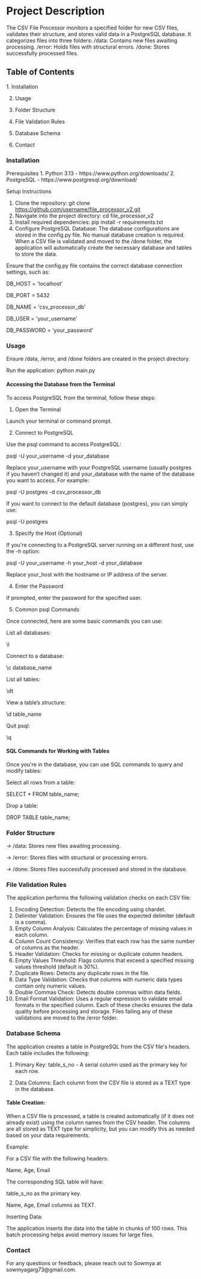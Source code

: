 <h1> Project Description </h1>

The CSV File Processor monitors a specified folder for new CSV files, validates their structure, and stores valid data in a PostgreSQL database. It categorizes files into three folders:
/data: Contains new files awaiting processing.
/error: Holds files with structural errors.
/done: Stores successfully processed files.

<h2> Table of Contents </h2>
 1. Installation

2. Usage
   
3. Folder Structure
   
4. File Validation Rules
   
5. Database Schema
   
6. Contact

<h3> Installation </h3>
Prerequisites
1. Python 3.13 - https://www.python.org/downloads/
2. PostgreSQL - https://www.postgresql.org/download/

Setup Instructions
1. Clone the repository:
git clone https://github.com/username/file_processor_v2.git
2. Navigate into the project directory:
cd file_processor_v2
3. Install required dependencies:
pip install -r requirements.txt
4. Configure PostgreSQL Database:
The database configurations are stored in the config.py file. No manual database creation is required. When a CSV file is validated and moved to the /done folder, the application will automatically create the necessary database and tables to store the data.

Ensure that the config.py file contains the correct database connection settings, such as:

DB_HOST = 'localhost'

DB_PORT = 5432

DB_NAME = 'csv_processor_db'

DB_USER = 'your_username'

DB_PASSWORD = 'your_password'

<h3> Usage </h3>

Ensure /data, /error, and /done folders are created in the project directory.

Run the application:
python main.py

<h4> Accessing the Database from the Terminal</h4>

To access PostgreSQL from the terminal, follow these steps:

1. Open the Terminal
   
Launch your terminal or command prompt.

2. Connect to PostgreSQL
   
Use the psql command to access PostgreSQL:

psql -U your_username -d your_database

Replace your_username with your PostgreSQL username (usually postgres if you haven’t changed it) and your_database with the name of the database you want to access. For example:

psql -U postgres -d csv_processor_db

If you want to connect to the default database (postgres), you can simply use:

psql -U postgres

3. Specify the Host (Optional)
   
If you're connecting to a PostgreSQL server running on a different host, use the -h option:

psql -U your_username -h your_host -d your_database

Replace your_host with the hostname or IP address of the server.

4. Enter the Password
   
If prompted, enter the password for the specified user.

5. Common psql Commands
 
Once connected, here are some basic commands you can use:

List all databases:

\l

Connect to a database:

\c database_name

List all tables:

\dt

View a table’s structure:

\d table_name

Quit psql:

\q

<h4>SQL Commands for Working with Tables</h4>

Once you're in the database, you can use SQL commands to query and modify tables:

Select all rows from a table:

SELECT * FROM table_name;

Drop a table:

DROP TABLE table_name;

<h3> Folder Structure </h3>

-> /data: Stores new files awaiting processing.

-> /error: Stores files with structural or processing errors.

-> /done: Stores files successfully processed and stored in the database.

<h3>File Validation Rules</h3>

The application performs the following validation checks on each CSV file:

1. Encoding Detection: Detects the file encoding using chardet.
2. Delimiter Validation: Ensures the file uses the expected delimiter (default is a comma).
3. Empty Column Analysis: Calculates the percentage of missing values in each column.
4. Column Count Consistency: Verifies that each row has the same number of columns as the header.
5. Header Validation: Checks for missing or duplicate column headers.
6. Empty Values Threshold: Flags columns that exceed a specified missing values threshold (default is 30%).
7. Duplicate Rows: Detects any duplicate rows in the file.
8. Data Type Validation: Checks that columns with numeric data types contain only numeric values.
9. Double Commas Check: Detects double commas within data fields.
10. Email Format Validation: Uses a regular expression to validate email formats in the specified column.
Each of these checks ensures the data quality before processing and storage. Files failing any of these validations are moved to the /error folder.

<h3>Database Schema</h3>

The application creates a table in PostgreSQL from the CSV file's headers. Each table includes the following:

1. Primary Key: table_s_no - A serial column used as the primary key for each row.
   
2. Data Columns: Each column from the CSV file is stored as a TEXT type in the database.
   
<h4>Table Creation:</h4>

When a CSV file is processed, a table is created automatically (if it does not already exist) using the column names from the CSV header. The columns are all stored as TEXT type for simplicity, but you can modify this as needed based on your data requirements.

Example:

For a CSV file with the following headers:

Name, Age, Email

The corresponding SQL table will have:

table_s_no as the primary key.

Name, Age, Email columns as TEXT.

Inserting Data:

The application inserts the data into the table in chunks of 100 rows. This batch processing helps avoid memory issues for large files.


<h3>Contact</h3>
For any questions or feedback, please reach out to Sowmya at sowmyagarg73@gmail.com.



    




